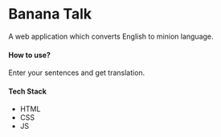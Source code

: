 # Banana Talk

A web application which converts English to minion language.

#### How to use?

Enter your sentences and get translation.

#### Tech Stack

* HTML
* CSS
* JS